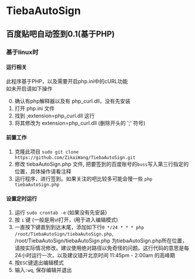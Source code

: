 # TiebaAutoSign
## 百度贴吧自动签到0.1(基于PHP)    

### 基于linux时
#### 运行相关    
此程序基于PHP，以及需要开启php.ini中的cURL功能    
如未开启请如下操作    
    
0. 确认有php解释器以及有 php_curl.dll，没有先安装    
1. 打开 php.ini 文件    
2. 找到 ;extension=php_curl.dll 这行    
3. 将其修改为 extension=php_curl.dll (删除开头的 ';' 符号)    
    
    
#### 前置工作      
1. 克隆此项目 `sudo git clone https://github.com/ZikaiWang/TiebaAutoSign.git`    
2. 修改 tiebaAutoSign.php 文件, 把要签到的百度账号的`buss`写入第三行指定的位置，具体操作请看注释    
3. 运行程序，进行签到。如果关注的吧比较多可能会慢一些 `php tiebaAutoSign.php`    
    
    
#### 设置定时运行
1. 运行 `sudo crontab -e` (如果没有先安装)
2. 按 `i` 键 (一般是用vi打开，i用于进入编辑模式)
3. 一直按下键直到到达末尾，添加如下行`0 */24 * * * php /root/TiebaAutoSign/tiebaAutoSign.php`, /root/TiebaAutoSign/tiebaAutoSign.php 为tiebaAutoSign.php所在位置，请按实际情况修改。建议使用绝对路径以免奇怪的问题。这行代码的意思是每24小时运行一次，以及建议错开北京时间 11:45pm - 2:00am 的高峰期
4. 按`ESC`键退出编辑模式
5. 输入`:wq`, 保存编辑并退出
